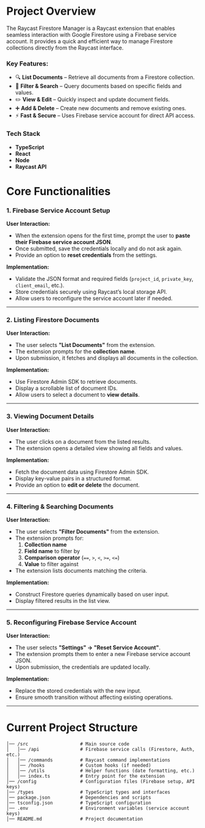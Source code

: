 # Project Overview
The Raycast Firestore Manager is a Raycast extension that enables seamless interaction with Google Firestore using a Firebase service account. It provides a quick and efficient way to manage Firestore collections directly from the Raycast interface.

### Key Features:
- 🔍 **List Documents** – Retrieve all documents from a Firestore collection.
- 🎯 **Filter & Search** – Query documents based on specific fields and values.
- ✏️ **View & Edit** – Quickly inspect and update document fields.
- ➕ **Add & Delete** – Create new documents and remove existing ones.
- ⚡ **Fast & Secure** – Uses Firebase service account for direct API access.

### Tech Stack
- **TypeScript**
- **React**
- **Node**
- **Raycast API**

# Core Functionalities

### 1. Firebase Service Account Setup  
**User Interaction:**  
- When the extension opens for the first time, prompt the user to **paste their Firebase service account JSON**.  
- Once submitted, save the credentials locally and do not ask again.  
- Provide an option to **reset credentials** from the settings.  

**Implementation:**  
- Validate the JSON format and required fields (`project_id`, `private_key`, `client_email`, etc.).  
- Store credentials securely using Raycast’s local storage API.  
- Allow users to reconfigure the service account later if needed.  

---
### 2. Listing Firestore Documents  
**User Interaction:**  
- The user selects **"List Documents"** from the extension.  
- The extension prompts for the **collection name**.  
- Upon submission, it fetches and displays all documents in the collection.  

**Implementation:**  
- Use Firestore Admin SDK to retrieve documents.  
- Display a scrollable list of document IDs.  
- Allow users to select a document to **view details**.  

---

### 3. Viewing Document Details  
**User Interaction:**  
- The user clicks on a document from the listed results.  
- The extension opens a detailed view showing all fields and values.  

**Implementation:**  
- Fetch the document data using Firestore Admin SDK.  
- Display key-value pairs in a structured format.  
- Provide an option to **edit or delete** the document.  

---

### 4. Filtering & Searching Documents  
**User Interaction:**  
- The user selects **"Filter Documents"** from the extension.  
- The extension prompts for:  
  1. **Collection name**  
  2. **Field name** to filter by  
  3. **Comparison operator** (`==`, `>`, `<`, `>=`, `<=`)  
  4. **Value** to filter against  
- The extension lists documents matching the criteria.  

**Implementation:**  
- Construct Firestore queries dynamically based on user input.  
- Display filtered results in the list view.  

---

### 5. Reconfiguring Firebase Service Account  
**User Interaction:**  
- The user selects **"Settings" → "Reset Service Account"**.  
- The extension prompts them to enter a new Firebase service account JSON.  
- Upon submission, the credentials are updated locally.  

**Implementation:**  
- Replace the stored credentials with the new input.  
- Ensure smooth transition without affecting existing operations.  

---

# Current Project Structure

```
│── /src                   # Main source code
│   │── /api               # Firebase service calls (Firestore, Auth, etc.)
│   │── /commands          # Raycast command implementations
│   │── /hooks             # Custom hooks (if needed)
│   │── /utils             # Helper functions (date formatting, etc.)
│   │── index.ts           # Entry point for the extension
│── /config                # Configuration files (Firebase setup, API keys)
│── /types                 # TypeScript types and interfaces
│── package.json           # Dependencies and scripts
│── tsconfig.json          # TypeScript configuration
│── .env                   # Environment variables (service account keys)
│── README.md              # Project documentation
```

